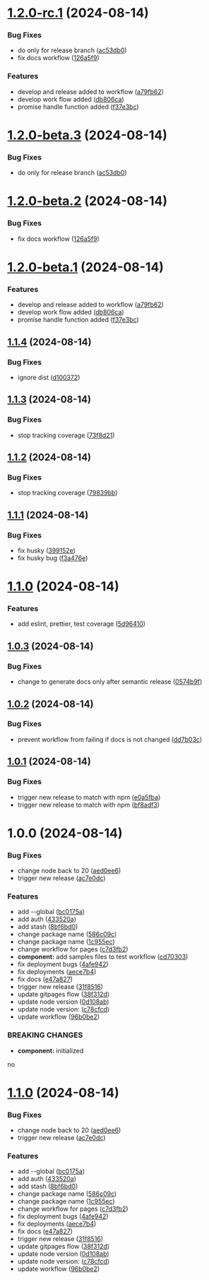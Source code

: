 # [1.2.0-rc.1](https://github.com/kzinthant-d3v/helpers/compare/v1.1.4...v1.2.0-rc.1) (2024-08-14)


### Bug Fixes

* do only for release branch ([ac53db0](https://github.com/kzinthant-d3v/helpers/commit/ac53db0375b06fd36fe2f4a72392c77a596ecb1c))
* fix docs workflow ([126a5f9](https://github.com/kzinthant-d3v/helpers/commit/126a5f906e831d5ed6ca251cf523f090700408db))


### Features

* develop and release added to workflow ([a79fb62](https://github.com/kzinthant-d3v/helpers/commit/a79fb62c14aca146dc76742cc399dc441f4cd395))
* develop work flow added ([db806ca](https://github.com/kzinthant-d3v/helpers/commit/db806cac4d910c387fc580b60da35373e0db605d))
* promise handle function added ([f37e3bc](https://github.com/kzinthant-d3v/helpers/commit/f37e3bc910e172b2bd77eb3378d43d617fc679f6))

# [1.2.0-beta.3](https://github.com/kzinthant-d3v/helpers/compare/v1.2.0-beta.2...v1.2.0-beta.3) (2024-08-14)


### Bug Fixes

* do only for release branch ([ac53db0](https://github.com/kzinthant-d3v/helpers/commit/ac53db0375b06fd36fe2f4a72392c77a596ecb1c))

# [1.2.0-beta.2](https://github.com/kzinthant-d3v/helpers/compare/v1.2.0-beta.1...v1.2.0-beta.2) (2024-08-14)


### Bug Fixes

* fix docs workflow ([126a5f9](https://github.com/kzinthant-d3v/helpers/commit/126a5f906e831d5ed6ca251cf523f090700408db))

# [1.2.0-beta.1](https://github.com/kzinthant-d3v/helpers/compare/v1.1.4...v1.2.0-beta.1) (2024-08-14)


### Features

* develop and release added to workflow ([a79fb62](https://github.com/kzinthant-d3v/helpers/commit/a79fb62c14aca146dc76742cc399dc441f4cd395))
* develop work flow added ([db806ca](https://github.com/kzinthant-d3v/helpers/commit/db806cac4d910c387fc580b60da35373e0db605d))
* promise handle function added ([f37e3bc](https://github.com/kzinthant-d3v/helpers/commit/f37e3bc910e172b2bd77eb3378d43d617fc679f6))

## [1.1.4](https://github.com/kzinthant-d3v/helpers/compare/v1.1.3...v1.1.4) (2024-08-14)


### Bug Fixes

* ignore dist ([d100372](https://github.com/kzinthant-d3v/helpers/commit/d100372bdad44b37b5ecfc8e553cd1cc0ed062b3))

## [1.1.3](https://github.com/kzinthant-d3v/helpers/compare/v1.1.2...v1.1.3) (2024-08-14)


### Bug Fixes

* stop tracking coverage ([73f8d21](https://github.com/kzinthant-d3v/helpers/commit/73f8d2133edd6ac615dd8db5390125622c21d053))

## [1.1.2](https://github.com/kzinthant-d3v/helpers/compare/v1.1.1...v1.1.2) (2024-08-14)


### Bug Fixes

* stop tracking coverage ([79839bb](https://github.com/kzinthant-d3v/helpers/commit/79839bba91ce4022448a2ad18397d52e2179a0a6))

## [1.1.1](https://github.com/kzinthant-d3v/helpers/compare/v1.1.0...v1.1.1) (2024-08-14)


### Bug Fixes

* fix husky ([399152e](https://github.com/kzinthant-d3v/helpers/commit/399152e124ea3ac76bc98581add8fd4e6cd2dcf4))
* fix husky bug ([f3a476e](https://github.com/kzinthant-d3v/helpers/commit/f3a476ec9c2b63d81602744333d4ff8256f4ce0c))

# [1.1.0](https://github.com/kzinthant-d3v/helpers/compare/v1.0.3...v1.1.0) (2024-08-14)


### Features

* add eslint, prettier, test coverage ([5d96410](https://github.com/kzinthant-d3v/helpers/commit/5d96410e747209b68340860e677b4a5e057b1b4f))

## [1.0.3](https://github.com/kzinthant-d3v/helpers/compare/v1.0.2...v1.0.3) (2024-08-14)


### Bug Fixes

* change to generate docs only after semantic release ([0574b9f](https://github.com/kzinthant-d3v/helpers/commit/0574b9fe64a4df1f33aac82682ebc70882b3edb0))

## [1.0.2](https://github.com/kzinthant-d3v/helpers/compare/v1.0.1...v1.0.2) (2024-08-14)


### Bug Fixes

* prevent workflow from failing if docs is not changed ([dd7b03c](https://github.com/kzinthant-d3v/helpers/commit/dd7b03c05c9d3ea4d29f5b6a5fb52f42beb74be1))

## [1.0.1](https://github.com/kzinthant-d3v/helpers/compare/v1.0.0...v1.0.1) (2024-08-14)


### Bug Fixes

* trigger new release to match with npm ([e0a5fba](https://github.com/kzinthant-d3v/helpers/commit/e0a5fba5686f07bf28dfc01ff18abda7d6752794))
* trigger new release to match with npm ([bf8adf3](https://github.com/kzinthant-d3v/helpers/commit/bf8adf3f1a1a0cab3f3cddea0de6eb3d3ea9d197))

# 1.0.0 (2024-08-14)


### Bug Fixes

* change node back to 20 ([aed0ee6](https://github.com/kzinthant-d3v/helpers/commit/aed0ee6b7f0f9568cc75fbedc741019e2bb8231d))
* trigger new release ([ac7e0dc](https://github.com/kzinthant-d3v/helpers/commit/ac7e0dc1ce337ccc5c234a49eefd44749d981032))


### Features

* add --global ([bc0175a](https://github.com/kzinthant-d3v/helpers/commit/bc0175a23748a49651ce1b7c8c6674fbfa8c6d39))
* add auth ([433520a](https://github.com/kzinthant-d3v/helpers/commit/433520a0f81c928bd9b771c115dcc608a26fd15d))
* add stash ([8bf6bd0](https://github.com/kzinthant-d3v/helpers/commit/8bf6bd00d36422e405a92279cf27adcf6762bf89))
* change package name ([586c09c](https://github.com/kzinthant-d3v/helpers/commit/586c09cea6965d9f54fdf4e74003b766f50d684a))
* change package name ([1c955ec](https://github.com/kzinthant-d3v/helpers/commit/1c955ec57bfc715047d5cd3c13db39bc45e8b57f))
* change workflow for pages ([c7d3fb2](https://github.com/kzinthant-d3v/helpers/commit/c7d3fb2e8aed5878281ab9029cbf5960c514bbe3))
* **component:** add samples files to test workflow ([cd70303](https://github.com/kzinthant-d3v/helpers/commit/cd70303430e09de2dde31fdfec9c037ecc360efa))
* fix deployment bugs ([4afe942](https://github.com/kzinthant-d3v/helpers/commit/4afe942078fa9bc0455df316195bf0d768ebea8c))
* fix deployments ([aece7b4](https://github.com/kzinthant-d3v/helpers/commit/aece7b44e3d5c97f86f49307916119ff06d63f0b))
* fix docs ([e47a827](https://github.com/kzinthant-d3v/helpers/commit/e47a8273c6532642ef7db3675355000398859bfb))
* trigger new release ([31f8516](https://github.com/kzinthant-d3v/helpers/commit/31f85168d590bccdb612a3e10de7211fb2c164b7))
* update gitpages flow ([38f312d](https://github.com/kzinthant-d3v/helpers/commit/38f312daea985730c6a2b8c07eb8f013449691f8))
* update node version ([0d108ab](https://github.com/kzinthant-d3v/helpers/commit/0d108ab0887eb1c7f17ec46811c4b1be075ebf64))
* update node version: ([c78cfcd](https://github.com/kzinthant-d3v/helpers/commit/c78cfcd006b2aba73e98e5f60b1e0f3a7a3b7c55))
* update workflow ([96b0be2](https://github.com/kzinthant-d3v/helpers/commit/96b0be202a5476b4b5b7e93172c051963279baee))


### BREAKING CHANGES

* **component:** initialized

no

# [1.1.0](https://github.com/kzinthant-d3v/helpers/compare/v1.0.0...v1.1.0) (2024-08-14)


### Bug Fixes

* change node back to 20 ([aed0ee6](https://github.com/kzinthant-d3v/helpers/commit/aed0ee6b7f0f9568cc75fbedc741019e2bb8231d))
* trigger new release ([ac7e0dc](https://github.com/kzinthant-d3v/helpers/commit/ac7e0dc1ce337ccc5c234a49eefd44749d981032))


### Features

* add --global ([bc0175a](https://github.com/kzinthant-d3v/helpers/commit/bc0175a23748a49651ce1b7c8c6674fbfa8c6d39))
* add auth ([433520a](https://github.com/kzinthant-d3v/helpers/commit/433520a0f81c928bd9b771c115dcc608a26fd15d))
* add stash ([8bf6bd0](https://github.com/kzinthant-d3v/helpers/commit/8bf6bd00d36422e405a92279cf27adcf6762bf89))
* change package name ([586c09c](https://github.com/kzinthant-d3v/helpers/commit/586c09cea6965d9f54fdf4e74003b766f50d684a))
* change package name ([1c955ec](https://github.com/kzinthant-d3v/helpers/commit/1c955ec57bfc715047d5cd3c13db39bc45e8b57f))
* change workflow for pages ([c7d3fb2](https://github.com/kzinthant-d3v/helpers/commit/c7d3fb2e8aed5878281ab9029cbf5960c514bbe3))
* fix deployment bugs ([4afe942](https://github.com/kzinthant-d3v/helpers/commit/4afe942078fa9bc0455df316195bf0d768ebea8c))
* fix deployments ([aece7b4](https://github.com/kzinthant-d3v/helpers/commit/aece7b44e3d5c97f86f49307916119ff06d63f0b))
* fix docs ([e47a827](https://github.com/kzinthant-d3v/helpers/commit/e47a8273c6532642ef7db3675355000398859bfb))
* trigger new release ([31f8516](https://github.com/kzinthant-d3v/helpers/commit/31f85168d590bccdb612a3e10de7211fb2c164b7))
* update gitpages flow ([38f312d](https://github.com/kzinthant-d3v/helpers/commit/38f312daea985730c6a2b8c07eb8f013449691f8))
* update node version ([0d108ab](https://github.com/kzinthant-d3v/helpers/commit/0d108ab0887eb1c7f17ec46811c4b1be075ebf64))
* update node version: ([c78cfcd](https://github.com/kzinthant-d3v/helpers/commit/c78cfcd006b2aba73e98e5f60b1e0f3a7a3b7c55))
* update workflow ([96b0be2](https://github.com/kzinthant-d3v/helpers/commit/96b0be202a5476b4b5b7e93172c051963279baee))
